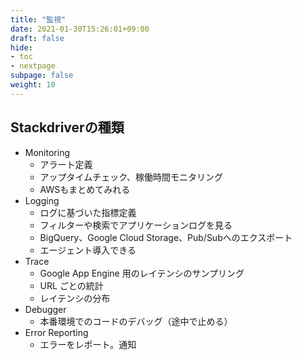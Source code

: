```yaml
---
title: "監視"
date: 2021-01-30T15:26:01+09:00
draft: false
hide:
- toc
- nextpage
subpage: false
weight: 10
---
```


<!--more-->


## Stackdriverの種類

- Monitoring
    - アラート定義
    - アップタイムチェック、稼働時間モニタリング
    - AWSもまとめてみれる
- Logging
    - ログに基づいた指標定義
    - フィルターや検索でアプリケーションログを見る
    - BigQuery、Google Cloud Storage、Pub/Subへのエクスポート
    - エージェント導入できる
- Trace
    - Google App Engine 用のレイテンシのサンプリング
    - URL ごとの統計
    - レイテンシの分布
- Debugger
    - 本番環境でのコードのデバッグ（途中で止める）
- Error Reporting
    - エラーをレポート。通知